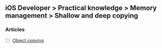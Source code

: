 ## iOS Developer > Practical knowledge > Memory management > Shallow and deep copying

### Articles
- [ ] [Object copying](https://developer.apple.com/library/content/documentation/CoreFoundation/Conceptual/CFMemoryMgmt/Concepts/CopyFunctions.html)


